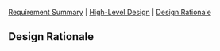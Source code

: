 [Requirement Summary](https://www.get-a-room.us) | [High-Level Design](https://github.com/VT-Zhang/get-a-room/high_level_design.md) | [Design Rationale](https://github.com/VT-Zhang/get-a-room/design_rationale.md)

## Design Rationale
